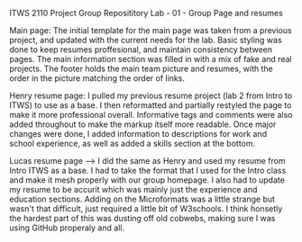 ITWS 2110 Project Group Reposititory
Lab - 01 - Group Page and resumes

Main page:
    The initial template for the main page was taken from a previous project, and updated with the current needs for the lab. Basic styling was done to keep 
    resumes proffesional, and maintain consistency between pages. The main information section was filled in with a mix of fake and real projects. The footer 
    holds the main team picture and resumes, with the order in the picture matching the order of links.


Henry resume page:
    I pulled my previous resume project (lab 2 from Intro to ITWS) to use as a base. I then reformatted and partially restyled the page to make it more professional overall. Informative tags and comments were also added throughout to make the markup itself more readable. Once major changes were done, I added information to descriptions for work and school experience, as well as added a skills section at the bottom.

Lucas resume page -->
    I did the same as Henry and used my resume from Intro ITWS as a base. I had to take the format that I used for the Intro class and make it mesh properly with our group homepage. I also had to update my resume to be accurit which was mainly just the experience and education sections. Adding on the Microformats was a little strange but wasn't that difficult, just required a little bit of W3schools. I think honsetly the hardest part of this was dusting off old cobwebs, making sure I was using GitHub properaly and all. 